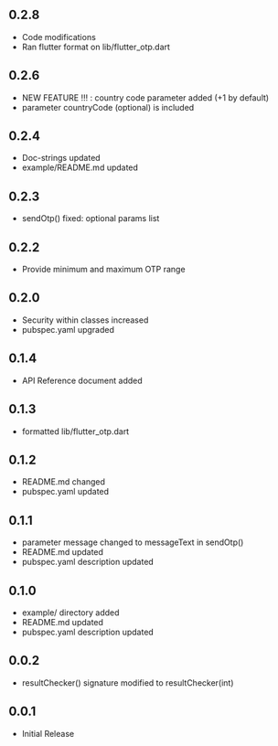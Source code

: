 ## 0.2.8

* Code modifications
* Ran flutter format on lib/flutter_otp.dart

## 0.2.6

* NEW FEATURE !!! : country code parameter added (+1 by default)
* parameter countryCode (optional) is included

## 0.2.4

* Doc-strings updated
* example/README.md updated 

## 0.2.3

* sendOtp() fixed: optional params list

## 0.2.2

* Provide minimum and maximum OTP range

## 0.2.0

* Security within classes increased
* pubspec.yaml upgraded

## 0.1.4

* API Reference document added

## 0.1.3

* formatted lib/flutter_otp.dart

## 0.1.2

* README.md changed
* pubspec.yaml updated

## 0.1.1

* parameter message changed to messageText in sendOtp()
* README.md updated
* pubspec.yaml description updated

## 0.1.0

* example/ directory added
* README.md updated
* pubspec.yaml description updated

## 0.0.2

* resultChecker() signature modified to resultChecker(int)

## 0.0.1

* Initial Release